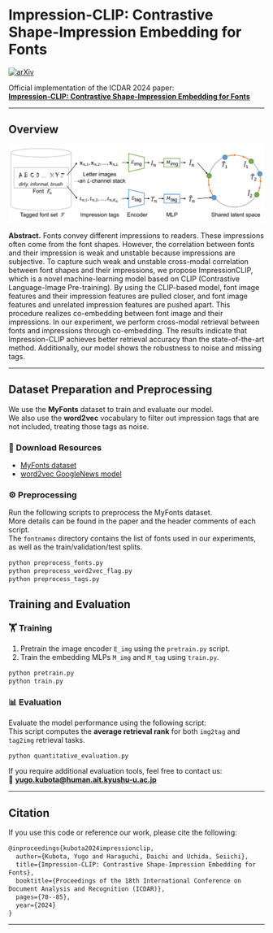 # Impression-CLIP: Contrastive Shape-Impression Embedding for Fonts

[![arXiv](https://img.shields.io/badge/arXiv-2402.16350-b31b1b?logo=arxiv)](https://arxiv.org/abs/2402.16350)

Official implementation of the ICDAR 2024 paper:  
**[Impression-CLIP: Contrastive Shape-Impression Embedding for Fonts](https://arxiv.org/abs/2402.16350)**

---

## Overview

![Overview Image](overview.png)

**Abstract.** Fonts convey different impressions to readers. These impressions often come from the font shapes. However, the correlation between fonts and their impression is weak and unstable because impressions are subjective. To capture such weak and unstable cross-modal correlation between font shapes and their impressions, we propose ImpressionCLIP, which is a novel machine-learning model based on CLIP (Contrastive Language-Image Pre-training). By using the CLIP-based model, font image features and their impression features are pulled closer, and font image features and unrelated impression features are pushed apart. This procedure realizes co-embedding between font image and their impressions. In our experiment, we perform cross-modal retrieval between fonts and impressions through co-embedding. The results indicate that Impression-CLIP achieves better retrieval accuracy than the state-of-the-art method. Additionally, our model shows the robustness to noise and missing tags.

---

## Dataset Preparation and Preprocessing

We use the **MyFonts** dataset to train and evaluate our model.  
We also use the **word2vec** vocabulary to filter out impression tags that are not included, treating those tags as noise.

### 🔽 Download Resources

- [MyFonts dataset](https://www.cs.rochester.edu/u/tchen45/font/font.html)
- [word2vec GoogleNews model](https://drive.google.com/file/d/0B7XkCwpI5KDYNlNUTTlSS21pQmM/edit?resourcekey=0-wjGZdNAUop6WykTtMip30g)

### ⚙️ Preprocessing

Run the following scripts to preprocess the MyFonts dataset.  
More details can be found in the paper and the header comments of each script.  
The `fontnames` directory contains the list of fonts used in our experiments, as well as the train/validation/test splits.  

```
python preprocess_fonts.py
python preprocess_word2vec_flag.py
python preprocess_tags.py
```

## Training and Evaluation

### 🏋️ Training

1. Pretrain the image encoder `E_img` using the `pretrain.py` script.
2. Train the embedding MLPs `M_img` and `M_tag` using `train.py`.

```
python pretrain.py
python train.py
```

### 📊 Evaluation

Evaluate the model performance using the following script:  
This script computes the **average retrieval rank** for both `img2tag` and `tag2img` retrieval tasks.

```
python quantitative_evaluation.py
```

If you require additional evaluation tools, feel free to contact us:  
📧 **yugo.kubota@human.ait.kyushu-u.ac.jp**


---

## Citation
If you use this code or reference our work, please cite the following:
```
@inproceedings{kubota2024impressionclip,
  author={Kubota, Yugo and Haraguchi, Daichi and Uchida, Seiichi},
  title={Impression-CLIP: Contrastive Shape-Impression Embedding for Fonts},
  booktitle={Proceedings of the 18th International Conference on Document Analysis and Recognition (ICDAR)},
  pages={70--85},
  year={2024}
}
```

---
